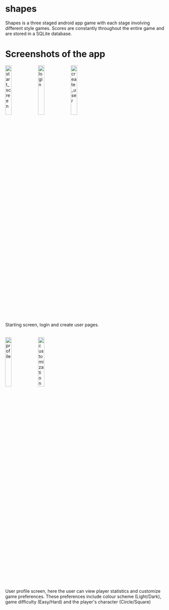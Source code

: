 # shapes
Shapes is a three staged android app game with each stage involving different style games. Scores are constantly throughout the entire game and are stored in a SQLite database.

# Screenshots of the app
<div>
<img src="https://github.com/wang-henry/wang-henry.github.io/blob/master/projects/shapes/screenshots/start_screen.png" alt="start_screen" align="left" height=20% width=20%>
<img src="https://github.com/wang-henry/wang-henry.github.io/blob/master/projects/shapes/screenshots/login.png" alt="login" align="left" height=20% width=20%>
<img src="https://github.com/wang-henry/wang-henry.github.io/blob/master/projects/shapes/screenshots/create_user.png" alt="create_user"   height=20% width=20%>
</div>
<br>
<p> Starting screen, login and create user pages.</p>
<br>
<img src="https://github.com/wang-henry/wang-henry.github.io/blob/master/projects/shapes/screenshots/profile.png" alt="profile" align="left" height=20% width=20%>
<img src="https://github.com/wang-henry/wang-henry.github.io/blob/master/projects/shapes/screenshots/customization.png" alt="customization" height=20% width=20%>
<br>
<p>User profile screen, here the user can view player statistics and customize game preferences. These preferences include colour scheme (Light/Dark), game difficulty (Easy/Hard) and the player's character (Circle/Square)</p>
<br>
